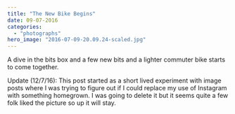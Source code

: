 ```yaml
---
title: "The New Bike Begins"
date: 09-07-2016
categories: 
  - "photographs"
hero_image: "2016-07-09-20.09.24-scaled.jpg"
---
```


A dive in the bits box and a few new bits and a lighter commuter bike starts to come together.

Update (12/7/16): This post started as a short lived experiment with image posts where I was trying to figure out if I could replace my use of Instagram with something homegrown. I was going to delete it but it seems quite a few folk liked the picture so up it will stay.
